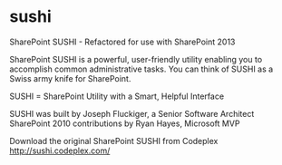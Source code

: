 sushi
=====

SharePoint SUSHI - Refactored for use with SharePoint 2013

SharePoint SUSHI is a powerful, user-friendly utility enabling you to accomplish common administrative tasks. You can think of SUSHI as a Swiss army knife for SharePoint.

SUSHI = SharePoint Utility with a Smart, Helpful Interface

SUSHI was built by Joseph Fluckiger, a Senior Software Architect 
SharePoint 2010 contributions by Ryan Hayes, Microsoft MVP

Download the original SharePoint SUSHI from Codeplex http://sushi.codeplex.com/ 


